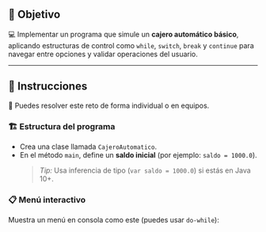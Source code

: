 ## 🎯 Objetivo

💻 Implementar un programa que simule un **cajero automático básico**, aplicando estructuras de control como `while`, `switch`, `break` y `continue` para navegar entre opciones y validar operaciones del usuario.

---

## 📝 Instrucciones

👥 Puedes resolver este reto de forma individual o en equipos.

### 🏗️ Estructura del programa

- Crea una clase llamada `CajeroAutomatico`.
- En el método `main`, define un **saldo inicial** (por ejemplo: `saldo = 1000.0`).  
  > *Tip:* Usa inferencia de tipo (`var saldo = 1000.0`) si estás en Java 10+.

### 📋 Menú interactivo

Muestra un menú en consola como este (puedes usar `do-while`):

